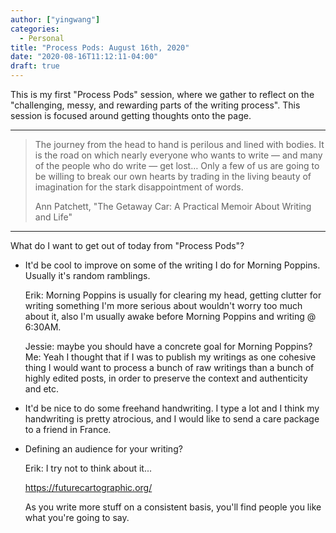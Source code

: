 ```yaml
---
author: ["yingwang"]
categories:
  - Personal
title: "Process Pods: August 16th, 2020"
date: "2020-08-16T11:12:11-04:00"
draft: true
---
```


This is my first "Process Pods" session, where we gather to reflect on the
"challenging, messy, and rewarding parts of the writing process". This session
is focused around getting thoughts onto the page.

__________

> The journey from the head to hand is perilous and lined with bodies. It is the
> road on which nearly everyone who wants to write — and many of the people who
> do write — get lost… Only a few of us are going to be willing to break our own
> hearts by trading in the living beauty of imagination for the stark
> disappointment of words.
>
> Ann Patchett, "The Getaway Car: A Practical Memoir About Writing and Life"

__________

What do I want to get out of today from "Process Pods"?

- It'd be cool to improve on some of the writing I do for Morning Poppins.
  Usually it's random ramblings.

  Erik: Morning Poppins is usually for clearing my head, getting clutter for
  writing something I'm more serious about wouldn't worry too much about it,
  also I'm usually awake before Morning Poppins and writing @ 6:30AM.

  Jessie: maybe you should have a concrete goal for Morning Poppins? Me: Yeah I
  thought that if I was to publish my writings as one cohesive thing I would
  want to process a bunch of raw writings than a bunch of highly edited posts,
  in order to preserve the context and authenticity and etc.

- It'd be nice to do some freehand handwriting. I type a lot and I think my
  handwriting is pretty atrocious, and I would like to send a care package to a
  friend in France.

- Defining an audience for your writing?

  Erik: I try not to think about it...

  https://futurecartographic.org/

  As you write more stuff on a consistent basis, you'll find people you like
  what you're going to say.
